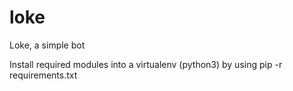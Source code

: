 # loke
Loke, a simple bot

Install required modules into a virtualenv (python3) by using pip -r requirements.txt

